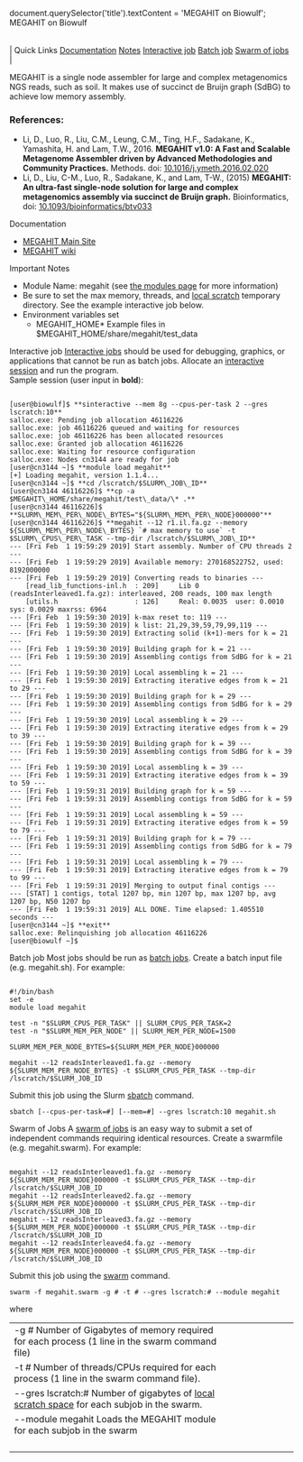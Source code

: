 

document.querySelector('title').textContent = 'MEGAHIT on Biowulf';
MEGAHIT on Biowulf


|  |
| --- |
| 
Quick Links
[Documentation](#doc)
[Notes](#notes)
[Interactive job](#int) 
[Batch job](#sbatch) 
[Swarm of jobs](#swarm) 
 |



MEGAHIT is a single node assembler for large and complex metagenomics NGS reads, such as soil. It makes use of succinct de Bruijn graph (SdBG) to achieve low memory assembly.



### References:


* Li, D., Luo, R., Liu, C.M., Leung, C.M., Ting, H.F., Sadakane, K., Yamashita, H. and Lam, T.W., 2016. **MEGAHIT v1.0: A Fast and Scalable Metagenome Assembler driven by Advanced Methodologies and Community Practices.** Methods. doi: [10.1016/j.ymeth.2016.02.020](https://doi.org/10.1016/j.ymeth.2016.02.020)
* Li, D., Liu, C-M., Luo, R., Sadakane, K., and Lam, T-W., (2015) **MEGAHIT: An ultra-fast single-node solution for large and complex metagenomics assembly via succinct de Bruijn graph.** Bioinformatics, doi: [10.1093/bioinformatics/btv033](https://doi.org/10.1093/bioinformatics/btv033)


Documentation
* [MEGAHIT Main Site](https://github.com/voutcn/megahit)
* [MEGAHIT wiki](https://github.com/voutcn/megahit/wiki)


Important Notes
* Module Name: megahit (see [the modules page](/apps/modules.html) for more information)
 * Be sure to set the max memory, threads, and [local scratch](/docs/userguide.html#local) temporary directory. See the example interactive job below.
* Environment variables set 
	+ MEGAHIT\_HOME* Example files in $MEGAHIT\_HOME/share/megahit/test\_data



Interactive job
[Interactive jobs](/docs/userguide.html#int) should be used for debugging, graphics, or applications that cannot be run as batch jobs.
Allocate an [interactive session](/docs/userguide.html#int) and run the program.   
Sample session (user input in **bold**):



```

[user@biowulf]$ **sinteractive --mem 8g --cpus-per-task 2 --gres lscratch:10**
salloc.exe: Pending job allocation 46116226
salloc.exe: job 46116226 queued and waiting for resources
salloc.exe: job 46116226 has been allocated resources
salloc.exe: Granted job allocation 46116226
salloc.exe: Waiting for resource configuration
salloc.exe: Nodes cn3144 are ready for job
[user@cn3144 ~]$ **module load megahit**
[+] Loading megahit, version 1.1.4... 
[user@cn3144 ~]$ **cd /lscratch/$SLURM\_JOB\_ID**
[user@cn3144 46116226]$ **cp -a $MEGAHIT\_HOME/share/megahit/test\_data/\* .**
[user@cn3144 46116226]$ **SLURM\_MEM\_PER\_NODE\_BYTES="${SLURM\_MEM\_PER\_NODE}000000"**
[user@cn3144 46116226]$ **megahit --12 r1.il.fa.gz --memory ${SLURM\_MEM\_PER\_NODE\_BYTES} `# max memory to use` -t $SLURM\_CPUS\_PER\_TASK --tmp-dir /lscratch/$SLURM\_JOB\_ID**
--- [Fri Feb  1 19:59:29 2019] Start assembly. Number of CPU threads 2 ---
--- [Fri Feb  1 19:59:29 2019] Available memory: 270168522752, used: 8192000000
--- [Fri Feb  1 19:59:29 2019] Converting reads to binaries ---
    [read_lib_functions-inl.h  : 209]     Lib 0 (readsInterleaved1.fa.gz): interleaved, 200 reads, 100 max length
    [utils.h                   : 126]     Real: 0.0035	user: 0.0010	sys: 0.0029	maxrss: 6964
--- [Fri Feb  1 19:59:30 2019] k-max reset to: 119 ---
--- [Fri Feb  1 19:59:30 2019] k list: 21,29,39,59,79,99,119 ---
--- [Fri Feb  1 19:59:30 2019] Extracting solid (k+1)-mers for k = 21 ---
--- [Fri Feb  1 19:59:30 2019] Building graph for k = 21 ---
--- [Fri Feb  1 19:59:30 2019] Assembling contigs from SdBG for k = 21 ---
--- [Fri Feb  1 19:59:30 2019] Local assembling k = 21 ---
--- [Fri Feb  1 19:59:30 2019] Extracting iterative edges from k = 21 to 29 ---
--- [Fri Feb  1 19:59:30 2019] Building graph for k = 29 ---
--- [Fri Feb  1 19:59:30 2019] Assembling contigs from SdBG for k = 29 ---
--- [Fri Feb  1 19:59:30 2019] Local assembling k = 29 ---
--- [Fri Feb  1 19:59:30 2019] Extracting iterative edges from k = 29 to 39 ---
--- [Fri Feb  1 19:59:30 2019] Building graph for k = 39 ---
--- [Fri Feb  1 19:59:30 2019] Assembling contigs from SdBG for k = 39 ---
--- [Fri Feb  1 19:59:30 2019] Local assembling k = 39 ---
--- [Fri Feb  1 19:59:31 2019] Extracting iterative edges from k = 39 to 59 ---
--- [Fri Feb  1 19:59:31 2019] Building graph for k = 59 ---
--- [Fri Feb  1 19:59:31 2019] Assembling contigs from SdBG for k = 59 ---
--- [Fri Feb  1 19:59:31 2019] Local assembling k = 59 ---
--- [Fri Feb  1 19:59:31 2019] Extracting iterative edges from k = 59 to 79 ---
--- [Fri Feb  1 19:59:31 2019] Building graph for k = 79 ---
--- [Fri Feb  1 19:59:31 2019] Assembling contigs from SdBG for k = 79 ---
--- [Fri Feb  1 19:59:31 2019] Local assembling k = 79 ---
--- [Fri Feb  1 19:59:31 2019] Extracting iterative edges from k = 79 to 99 ---
--- [Fri Feb  1 19:59:31 2019] Merging to output final contigs ---
--- [STAT] 1 contigs, total 1207 bp, min 1207 bp, max 1207 bp, avg 1207 bp, N50 1207 bp
--- [Fri Feb  1 19:59:31 2019] ALL DONE. Time elapsed: 1.405510 seconds ---
[user@cn3144 ~]$ **exit**
salloc.exe: Relinquishing job allocation 46116226
[user@biowulf ~]$

```


Batch job
Most jobs should be run as [batch jobs](/docs/userguide.html#submit).
Create a batch input file (e.g. megahit.sh). For example:



```

#!/bin/bash
set -e
module load megahit

test -n "$SLURM_CPUS_PER_TASK" || SLURM_CPUS_PER_TASK=2
test -n "$SLURM_MEM_PER_NODE" || SLURM_MEM_PER_NODE=1500

SLURM_MEM_PER_NODE_BYTES=${SLURM_MEM_PER_NODE}000000

megahit --12 readsInterleaved1.fa.gz --memory ${SLURM_MEM_PER_NODE_BYTES} -t $SLURM_CPUS_PER_TASK --tmp-dir /lscratch/$SLURM_JOB_ID

```

Submit this job using the Slurm [sbatch](/docs/userguide.html) command.



```
sbatch [--cpus-per-task=#] [--mem=#] --gres lscratch:10 megahit.sh
```

Swarm of Jobs 
A [swarm of jobs](/apps/swarm.html) is an easy way to submit a set of independent commands requiring identical resources.
Create a swarmfile (e.g. megahit.swarm). For example:



```

megahit --12 readsInterleaved1.fa.gz --memory ${SLURM_MEM_PER_NODE}000000 -t $SLURM_CPUS_PER_TASK --tmp-dir /lscratch/$SLURM_JOB_ID
megahit --12 readsInterleaved2.fa.gz --memory ${SLURM_MEM_PER_NODE}000000 -t $SLURM_CPUS_PER_TASK --tmp-dir /lscratch/$SLURM_JOB_ID
megahit --12 readsInterleaved3.fa.gz --memory ${SLURM_MEM_PER_NODE}000000 -t $SLURM_CPUS_PER_TASK --tmp-dir /lscratch/$SLURM_JOB_ID
megahit --12 readsInterleaved4.fa.gz --memory ${SLURM_MEM_PER_NODE}000000 -t $SLURM_CPUS_PER_TASK --tmp-dir /lscratch/$SLURM_JOB_ID

```

Submit this job using the [swarm](/apps/swarm.html) command.



```
swarm -f megahit.swarm -g # -t # --gres lscratch:# --module megahit
```

where


|  |  |  |  |  |  |  |  |
| --- | --- | --- | --- | --- | --- | --- | --- |
| -g *#*  Number of Gigabytes of memory required for each process (1 line in the swarm command file)
 | -t *#* Number of threads/CPUs required for each process (1 line in the swarm command file).
 | --gres lscratch:# Number of gigabytes of [local scratch space](/docs/userguide.html#local) for each subjob in the swarm.
 | --module megahit Loads the MEGAHIT module for each subjob in the swarm
 | |
 | |
 | |
 | |








